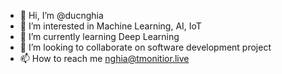 - 👋 Hi, I’m @ducnghia
- 👀 I’m interested in Machine Learning, AI, IoT
- 🌱 I’m currently learning Deep Learning
- 💞️ I’m looking to collaborate on software development project
- 📫 How to reach me nghia@tmonitior.live

<!---
ducnghia/ducnghia is a ✨ special ✨ repository because its `README.md` (this file) appears on your GitHub profile.
You can click the Preview link to take a look at your changes.
--->
